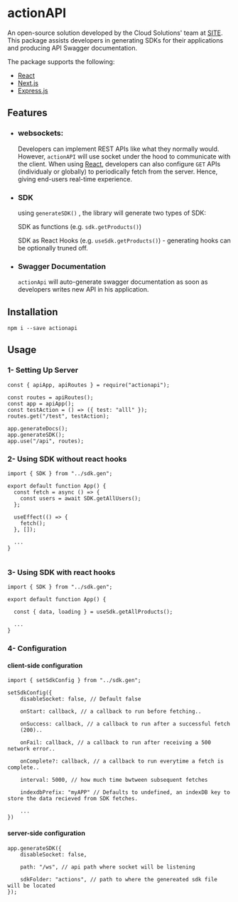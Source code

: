 # actionAPI

An open-source solution developed by the Cloud Solutions' team at [SITE](https://site.sa/en). This package assists developers in generating SDKs for their applications and producing API Swagger documentation.

The package supports the following:

- [React](https://react.dev/)
- [Next.js](https://nextjs.org/)
- [Express.js](https://expressjs.com/)

## Features

- ### websockets:

  Developers can implement REST APIs like what they normally would. However, `actionAPI` will use socket under the hood to communicate with the client. When using [React](https://react.dev/), developers can also configure `GET` APIs (individualy or globally) to periodically fetch from the server. Hence, giving end-users real-time experience.

- ### SDK

  using `generateSDK()` , the library will generate two types of SDK:

  SDK as functions (e.g. `sdk.getProducts()`)

  SDK as React Hooks (e.g. `useSdk.getProducts()`) - generating hooks can be optionally truned off.

- ### Swagger Documentation
  `actionApi` will auto-generate swagger documentation as soon as developers writes new API in his application.

## Installation

```
npm i --save actionapi
```

## Usage

### 1- Setting Up Server

```
const { apiApp, apiRoutes } = require("actionapi");

const routes = apiRoutes();
const app = apiApp();
const testAction = () => ({ test: "alll" });
routes.get("/test", testAction);

app.generateDocs();
app.generateSDK();
app.use("/api", routes);
```

### 2- Using SDK without react hooks

```
import { SDK } from "../sdk.gen";

export default function App() {
  const fetch = async () => {
    const users = await SDK.getAllUsers();
  };

  useEffect(() => {
    fetch();
  }, []);

  ...
}


```

### 3- Using SDK with react hooks

```
import { SDK } from "../sdk.gen";

export default function App() {

  const { data, loading } = useSdk.getAllProducts();

  ...
}
```

### 4- Configuration

#### client-side configuration

```
import { setSdkConfig } from "../sdk.gen";

setSdkConfig({
    disableSocket: false, // Default false

    onStart: callback, // a callback to run before fetching..

    onSuccess: callback, // a callback to run after a successful fetch
    (200)..

    onFail: callback, // a callback to run after receiving a 500 network error..

    onComplete?: callback, // a callback to run everytime a fetch is complete..

    interval: 5000, // how much time bwtween subsequent fetches

    indexdbPrefix: "myAPP" // Defaults to undefined, an indexDB key to store the data recieved from SDK fetches.

    ...
})

```

#### server-side configuration

```
app.generateSDK({
    disableSocket: false,

    path: "/ws", // api path where socket will be listening

    sdkFolder: "actions", // path to where the genereated sdk file will be located
});
```
